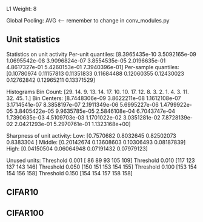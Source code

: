 L1 Weight: 8

Global Pooling: AVG <-- remember to change in conv_modules.py

## Unit statistics

Statistics on unit activity
        Per-unit quantiles: [8.3965435e-10 3.5092165e-09 1.0695542e-08 3.9096824e-07 3.8554535e-05
 2.0196635e-01 4.8617327e-01 5.4260153e-01 7.3940396e-01]
        Per-sample quantiles: [0.10780974 0.11157813 0.11351833 0.11684488 0.12060355 0.12430023
 0.12762842 0.12965211 0.13371529]

Histograms
        Bin Count:
                [29. 14.  9. 13. 14. 17. 10. 10. 17. 12.  8.  3.  2.  1.  4.  3. 11. 32.
 45.  1.]
        Bin Centers:
                [8.7448306e-09 3.8622211e-08 1.1612108e-07 3.1714541e-07 8.3858197e-07
 2.1911349e-06 5.6995227e-06 1.4799922e-05 3.8405422e-05 9.9635785e-05
 2.5846108e-04 6.7043747e-04 1.7390635e-03 4.5109703e-03 1.1701022e-02
 3.0351281e-02 7.8728139e-02 2.0421293e-01 5.2970761e-01 1.1323168e+00]

Sharpness of unit activity:
        Low: [0.7570682  0.8032645  0.82502073 0.8383304 ]
        Middle: [0.20142674 0.13608603 0.10306493 0.08187839]
        High: [0.04150504 0.06064948 0.07191432 0.07979123]

Unused units:
        Threshold 0.001
          [ 86  89  93 105 109]
        Threshold 0.010
          [117 123 137 143 146]
        Threshold 0.050
          [150 151 153 154 155]
        Threshold 0.100
          [153 154 154 156 158]
        Threshold 0.150
          [154 154 157 158 158]

## CIFAR10

## CIFAR100